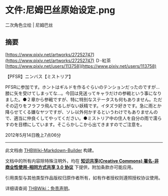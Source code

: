 # 文件:尼姆巴丝原始设定.png

<!-- source html: G:\repos\THBWiki-Markdown-Builder\THBWikiMarkdown\Temp\file\5\5a\ns6%3A%E5%B0%BC%E5%A7%86%E5%B7%B4%E4%B8%9D%E5%8E%9F%E5%A7%8B%E8%AE%BE%E5%AE%9A%2Epng.html -->

二次角色立绘 | 尼姆巴丝


## 摘要
  
[https://www.pixiv.net/artworks/27252747](https://www.pixiv.net/artworks/27252747)
Ｄ･紅茶 [https://www.pixiv.net/users/113758](https://www.pixiv.net/users/113758)
  
  
【PFSR】ニンバス【ミストリア】
  
  
PFSRに参加です。ホントはギルドを作るぐらいのテンションだったのですが…膝に矢を受けてしまってな…。今回は見送ってキャラだけの参戦という事になりました。●２章から参戦ですが、特に特別なステータスも何もありません。ただその辺りをフラフラ飛んでるしがない妖精です。イタズラ好きです。急に雨とか降らせてくる嫌なヤツですが、ソレ以外何かするというわけでもありませんので、適当に仲良くしてやってください。●ミストリア中の住人を自分の雨で濡らすのを目標にしています。そこらかしこから出てきますのでご注意を。
  
  
2012年5月14日晚上7点06分
  





---

此文档由 [THBWiki-Markdown-Builder](https://github.com/Delsin-Yu/THBWiki-Markdown-Builder) 构建。

文档中的所有内容除特殊注明外，均在 [**知识共享(Creative Commons) 署名-非商业性使用-相同方式共享 3.0 协议**](https://creativecommons.org/licenses/by-sa/3.0/deed.zh-hans) 下提供，附加条款亦可能应用。

引用类型与其他类型作品版权归原作者所有，如有作者授权则遵照授权协议使用。

详细请查阅 [THBWiki：免责声明](https://thbwiki.cc/THBWiki:%E5%85%8D%E8%B4%A3%E5%A3%B0%E6%98%8E)。

